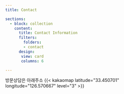 ```yaml
---
title: Contact

sections:
  - block: collection
    content:
      title: Contact Information
      filters:
        folders:
        - contact
      design: 
       view: card
       columns: 6

---
```



방문상담은 아래주소
{{< kakaomap latitude="33.450701" longitude="126.570667" level="3" >}}